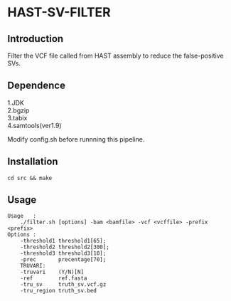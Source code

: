 # HAST-SV-FILTER

## Introduction

Filter the VCF file called from HAST assembly to reduce the false-positive SVs.

## Dependence
1.JDK  
2.bgzip  
3.tabix  
4.samtools(ver1.9)  

Modify config.sh before runnning this pipeline.

## Installation

```
cd src && make 
```

## Usage 
```
Usage	:
	./filter.sh [options] -bam <bamfile> -vcf <vcffile> -prefix <prefix>
Options	:
	-threshold1	threshold1[65];
	-threshold2	threshold2[300];
	-threshold3	threshold3[10];
	-prec		precentage[70];
	TRUVARI:
	-truvari	(Y/N)[N]
	-ref		ref.fasta
	-tru_sv		truth_sv.vcf.gz
	-tru_region	truth_sv.bed
  ```
